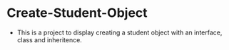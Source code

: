 # Create-Student-Object
- This is a project to display creating a student object with an interface, class and inheritence.
